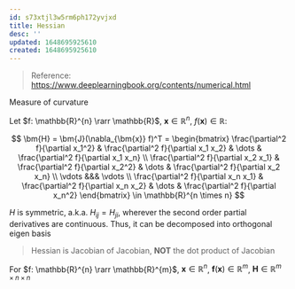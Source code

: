 ```yaml
---
id: s73xtjl3w5rm6ph172yvjxd
title: Hessian
desc: ''
updated: 1648695925610
created: 1648695925610
---
```


> Reference: https://www.deeplearningbook.org/contents/numerical.html

Measure of curvature

Let $f: \mathbb{R}^{n} \rarr \mathbb{R}$, $\pmb{x} \in \mathbb{R}^{n}$, $f(\pmb{x}) \in \mathbb{R}$:

$$
\bm{H} =
\bm{J}(\nabla_{\bm{x}} f)^T =
\begin{bmatrix}
\frac{\partial^2 f}{\partial x_1^2} & \frac{\partial^2 f}{\partial x_1 x_2} & \dots & \frac{\partial^2 f}{\partial x_1 x_n} \\
\frac{\partial^2 f}{\partial x_2 x_1} & \frac{\partial^2 f}{\partial x_2^2} & \dots & \frac{\partial^2 f}{\partial x_2 x_n} \\
\vdots &&& \vdots \\
\frac{\partial^2 f}{\partial x_n x_1} & \frac{\partial^2 f}{\partial x_n x_2} & \dots & \frac{\partial^2 f}{\partial x_n^2}
\end{bmatrix} \in \mathbb{R}^{n \times n}
$$

$H$ is symmetric, a.k.a. $H_{ij} = H_{ji}$, wherever the second order partial derivatives are continuous. Thus, it can be decomposed into orthogonal eigen basis

> Hessian is Jacobian of Jacobian, **NOT** the dot product of Jacobian

For $f: \mathbb{R}^{n} \rarr \mathbb{R}^{m}$, $\pmb{x} \in \mathbb{R}^{n}$, $\pmb{f}(\pmb{x}) \in \mathbb{R}^{m}$, $\bm{H} \in \mathbb{R}^{m \times n \times n}$
